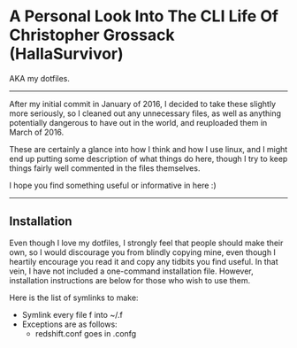 # A Personal Look Into The CLI Life Of Christopher Grossack (HallaSurvivor)

AKA my dotfiles.

---

After my initial commit in January of 2016, I decided to take these slightly more seriously, so I cleaned out any unnecessary files, as well as anything potentially dangerous to have out in the world, and reuploaded them in March of 2016.

These are certainly a glance into how I think and how I use linux, and I might end up putting some description of what things do here, though I try to keep things fairly well commented in the files themselves.

I hope you find something useful or informative in here :)

---

## Installation

Even though I love my dotfiles, I strongly feel that people should make their own, so I would discourage you from blindly copying mine, even though I heartily encourage you read it and copy any tidbits you find useful.
In that vein, I have not included a one-command installation file. However, installation instructions are below for those who wish to use them.

Here is the list of symlinks to make:

+ Symlink every file f into ~/.f
+ Exceptions are as follows:
  + redshift.conf goes in .confg

